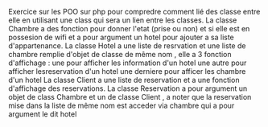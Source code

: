 Exercice sur les POO sur php pour compredre comment lié des classe entre elle en utilisant une class qui sera un lien entre les classes.
La classe Chambre a des fonction pour donner l'etat (prise ou non) et si elle est en possesion de wifi et a pour argument un hotel pour ajouter a sa liste d'appartenance.
La classe Hotel a une liste de resrvation et une liste de chambre remplie d'objet de classe de même nom , elle a 3 fonction d'affichage :
    une pour afficher les information d'un hotel
    une autre pour afficher lesreservation d'un hotel
    une derniere pour afficer les chambre d'un hotel
La classe Client a une liste de reservation et a une fonction d'affichage des reservations.
La classe Reservation a pour argument un objet de class Chambre et un de classe Client , a noter que la reservation mise dans la liste de même nom est acceder via chambre qui a pour argument le dit hotel
